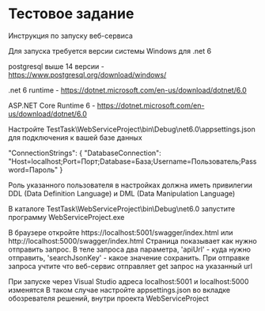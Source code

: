 # Тестовое задание

Инструкция по запуску веб-сервиса

Для запуска требуется версии системы Windows для .net 6 

postgresql выше 14 версии - https://www.postgresql.org/download/windows/

.net 6 runtime - https://dotnet.microsoft.com/en-us/download/dotnet/6.0

ASP.NET Core Runtime 6 - https://dotnet.microsoft.com/en-us/download/dotnet/6.0


Настройте TestTask\WebServiceProject\bin\Debug\net6.0\appsettings.json для подключения к вашей базе данных


"ConnectionStrings": {
    "DatabaseConnection": "Host=localhost;Port=Порт;Database=База;Username=Пользователь;Password=Пароль"
}


Роль указанного пользователя в настройках должна иметь привилегии DDL (Data Definition Language) и DML (Data Manipulation Language)


В каталоге TestTask\WebServiceProject\bin\Debug\net6.0 запустите программу WebServiceProject.exe


В браузере откройте https://localhost:5001/swagger/index.html или http://localhost:5000/swagger/index.html
Страница показывает как нужно отправить запрос. В теле запроса два параметра, 'apiUrl' - куда нужно отправить, 'searchJsonKey' - какое значение сохранить.
При отправке запроса учтите что веб-сервис отправляет get запрос на указанный url


При запуске через Visual Studio адреса localhost:5001 и localhost:5000 изменятся
В таком случае настройте appsettings.json во вкладке обозревателя решений, внутри проекта WebServiceProject
